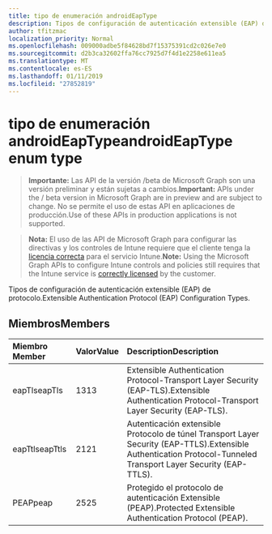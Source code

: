 ```yaml
---
title: tipo de enumeración androidEapType
description: Tipos de configuración de autenticación extensible (EAP) de protocolo.
author: tfitzmac
localization_priority: Normal
ms.openlocfilehash: 009000adbe5f84628bd7f15375391cd2c026e7e0
ms.sourcegitcommit: d2b3ca32602ffa76cc7925d7f4d1e2258e611ea5
ms.translationtype: MT
ms.contentlocale: es-ES
ms.lasthandoff: 01/11/2019
ms.locfileid: "27852819"
---
```

# <a name="androideaptype-enum-type"></a><span data-ttu-id="ac923-103">tipo de enumeración androidEapType</span><span class="sxs-lookup"><span data-stu-id="ac923-103">androidEapType enum type</span></span>

> <span data-ttu-id="ac923-104">**Importante:** Las API de la versión /beta de Microsoft Graph son una versión preliminar y están sujetas a cambios.</span><span class="sxs-lookup"><span data-stu-id="ac923-104">**Important:** APIs under the / beta version in Microsoft Graph are in preview and are subject to change.</span></span> <span data-ttu-id="ac923-105">No se permite el uso de estas API en aplicaciones de producción.</span><span class="sxs-lookup"><span data-stu-id="ac923-105">Use of these APIs in production applications is not supported.</span></span>

> <span data-ttu-id="ac923-106">**Nota:** El uso de las API de Microsoft Graph para configurar las directivas y los controles de Intune requiere que el cliente tenga la [licencia correcta](https://go.microsoft.com/fwlink/?linkid=839381) para el servicio Intune.</span><span class="sxs-lookup"><span data-stu-id="ac923-106">**Note:** Using the Microsoft Graph APIs to configure Intune controls and policies still requires that the Intune service is [correctly licensed](https://go.microsoft.com/fwlink/?linkid=839381) by the customer.</span></span>

<span data-ttu-id="ac923-107">Tipos de configuración de autenticación extensible (EAP) de protocolo.</span><span class="sxs-lookup"><span data-stu-id="ac923-107">Extensible Authentication Protocol (EAP) Configuration Types.</span></span>
## <a name="members"></a><span data-ttu-id="ac923-108">Miembros</span><span class="sxs-lookup"><span data-stu-id="ac923-108">Members</span></span>
|<span data-ttu-id="ac923-109">Miembro	</span><span class="sxs-lookup"><span data-stu-id="ac923-109">Member</span></span>|<span data-ttu-id="ac923-110">Valor</span><span class="sxs-lookup"><span data-stu-id="ac923-110">Value</span></span>|<span data-ttu-id="ac923-111">Description</span><span class="sxs-lookup"><span data-stu-id="ac923-111">Description</span></span>|
|:---|:---|:---|
|<span data-ttu-id="ac923-112">eapTls</span><span class="sxs-lookup"><span data-stu-id="ac923-112">eapTls</span></span>|<span data-ttu-id="ac923-113">13</span><span class="sxs-lookup"><span data-stu-id="ac923-113">13</span></span>|<span data-ttu-id="ac923-114">Extensible Authentication Protocol-Transport Layer Security (EAP-TLS).</span><span class="sxs-lookup"><span data-stu-id="ac923-114">Extensible Authentication Protocol-Transport Layer Security (EAP-TLS).</span></span>|
|<span data-ttu-id="ac923-115">eapTtls</span><span class="sxs-lookup"><span data-stu-id="ac923-115">eapTtls</span></span>|<span data-ttu-id="ac923-116">21</span><span class="sxs-lookup"><span data-stu-id="ac923-116">21</span></span>|<span data-ttu-id="ac923-117">Autenticación extensible Protocolo de túnel Transport Layer Security (EAP-TTLS).</span><span class="sxs-lookup"><span data-stu-id="ac923-117">Extensible Authentication Protocol-Tunneled Transport Layer Security (EAP-TTLS).</span></span>|
|<span data-ttu-id="ac923-118">PEAP</span><span class="sxs-lookup"><span data-stu-id="ac923-118">peap</span></span>|<span data-ttu-id="ac923-119">25</span><span class="sxs-lookup"><span data-stu-id="ac923-119">25</span></span>|<span data-ttu-id="ac923-120">Protegido el protocolo de autenticación Extensible (PEAP).</span><span class="sxs-lookup"><span data-stu-id="ac923-120">Protected Extensible Authentication Protocol (PEAP).</span></span>|





